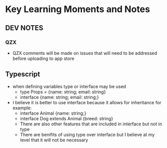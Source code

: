 # Key Learning Moments and Notes

## DEV NOTES

### QZX

- QZX comments will be made on issues that will need to be addressed before uploading to app store

## Typescript

- when defining variables type or interface may be used
  - type Props = {name: string; email: string}
  - interface {name: string; email: string;}
- I believe it is better to use interface because it allows for inheritance for example:
  - interface Animal {name: string;}
  - interface Dog extends Animal {breed: string}
  - There are also other features that are included in interface but not in type
  - There are benifits of using type over interface but I believe at my level that it will not be necessary

